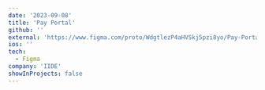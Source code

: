 ```yaml
---
date: '2023-09-08'
title: 'Pay Portal'
github: ''
external: 'https://www.figma.com/proto/WdgtlezP4aHVSkj5pzi8yo/Pay-Portal---IIDE?page-id=0%3A1&type=design&node-id=0-1&viewport=248%2C211%2C0.42&t=c6YaiuiJ5sWP2S8S-1&scaling=scale-down&mode=design'
ios: ''
tech:
  - Figma
company: 'IIDE'
showInProjects: false
---
```

